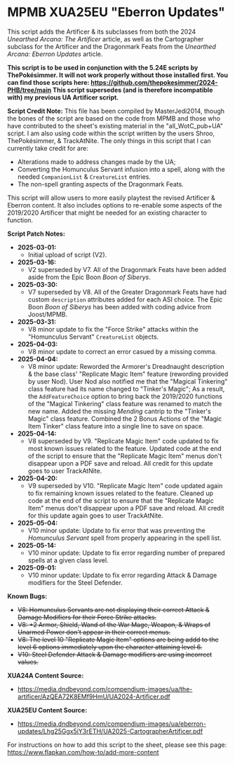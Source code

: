 # MPMB XUA25EU "Eberron Updates"
This script adds the Artificer & its subclasses from both the 2024 *Unearthed Arcana: The Artificer* article, as well as the Cartographer subclass for the Artificer and the Dragonmark Feats from the *Unearthed Arcana: Eberron Updates* article.

**This script is to be used in conjunction with the 5.24E scripts by ThePokésimmer. It will not work properly without those installed first. You can find those scripts here: https://github.com/thepokesimmer/2024-PHB/tree/main This script supersedes (and is therefore incompatible with) my previous UA Artificer script.**

**Script Credit Note:**
This file has been compiled by MasterJedi2014, though the bones of the script are based on the code from MPMB and those who have contributed to the sheet's existing material in the "all_WotC_pub+UA" script. I am also using code within the script written by the users Shroo, ThePokésimmer, & TrackAtNite. The only things in this script that I can currently take credit for are:
- Alterations made to address changes made by the UA;
- Converting the Homunculus Servant infusion into a spell, along with the needed `CompanionList` & `CreatureList` entries.
- The non-spell granting aspects of the Dragonmark Feats.

This script will allow users to more easily playtest the revised Artificer & Eberron content. It also includes options to re-enable some aspects of the 2019/2020 Artificer that might be needed for an existing character to function.

**Script Patch Notes:**
- **2025-03-01:**
  - Initial upload of script (V2).
- **2025-03-16:**
  - V2 superseded by V7. All of the Dragonmark Feats have been added aside from the Epic Boon *Boon of Siberys*.
- **2025-03-30:**
  - V7 superseded by V8. All of the Greater Dragonmark Feats have had custom `description` attributes added for each ASI choice. The Epic Boon *Boon of Siberys* has been added with coding advice from Joost/MPMB.
- **2025-03-31:**
  - V8 minor update to fix the "Force Strike" attacks within the "Homunculus Servant" `CreatureList` objects.
- **2025-04-03:**
  - V8 minor update to correct an error casued by a missing comma.
- **2025-04-04:**
  - V8 minor update: Reworded the Armorer's Dreadnaught description & the base class' "Replicate Magic Item" feature (rewording provided by user Nod). User Nod also notified me that the "Magical Tinkering" class feature had its name changed to "Tinker's Magic"; As a result, the `AddFeatureChoice` option to bring back the 2019/2020 functions of the "Magical Tinkering" class feature was renamed to match the new name. Added the missing *Mending* cantrip to the "Tinker's Magic" class feature. Combined the 2 Bonus Actions of the "Magic Item Tinker" class feature into a single line to save on space.
- **2025-04-14:**
  - V8 superseded by V9. "Replicate Magic Item" code updated to fix most known issues related to the feature. Updated code at the end of the script to ensure that the "Replicate Magic Item" menus don't disappear upon a PDF save and reload. All credit for this update goes to user TrackAtNite.
- **2025-04-20:**
  - V9 superseded by V10. "Replicate Magic Item" code updated again to fix remaining known issues related to the feature. Cleaned up code at the end of the script to ensure that the "Replicate Magic Item" menus don't disappear upon a PDF save and reload. All credit for this update again goes to user TrackAtNite.
- **2025-05-04:**
  - V10 minor update: Update to fix error that was preventing the *Homunculus Servant* spell from properly appearing in the spell list.
- **2025-05-14:**
  - V10 minor update: Update to fix error regarding number of prepared spells at a given class level.
- **2025-09-01:**
  - V10 minor update: Update to fix error regarding Attack & Damage modifiers for the Steel Defender.

**Known Bugs:**
- ~~V8: Homunculus Servants are not displaying their correct Attack & Damage Modifiers for their Force Strike attacks.~~
- ~~V8: +2 Armor, Shield, Wand of the War Mage, Weapon, & Wraps of Unarmed Power don't appear in their correct menus.~~
- ~~V8: The level 10 "Replicate Magic Item" options are being addd to the level 6 options immediately upon the character attaining level 6.~~
- ~~V10: Steel Defender Attack & Damage modifiers are using incorrect values.~~

**XUA24A Content Source:**
- https://media.dndbeyond.com/compendium-images/ua/the-artificer/AzQEA72K8EMf9HmU/UA2024-Artificer.pdf

**XUA25EU Content Source:**
- https://media.dndbeyond.com/compendium-images/ua/eberron-updates/Lhg25Ggx5iY3rETH/UA2025-CartographerArtificer.pdf

For instructions on how to add this script to the sheet, please see this page: https://www.flapkan.com/how-to/add-more-content
